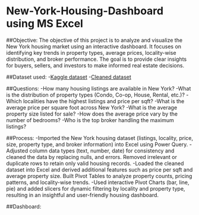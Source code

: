 # New-York-Housing-Dashboard using MS Excel
##Objective:
The objective of this project is to analyze and visualize the New York housing market using an interactive dashboard. It focuses on identifying key trends in property types, average prices, locality-wise distribution, and broker performance. The goal is to provide clear insights for buyers, sellers, and investors to make informed real estate decisions.

##Dataset used: 
-<a href="https://www.kaggle.com/datasets/nelgiriyewithana/new-york-housing-market">Kaggle dataset</a>
-<a href ="https://github.com/MantrawadiSaiMeghana/New-York-Housing-Dashboard/blob/main/newyork%20housing%20dashboard.xlsx">Cleaned dataset</a>

##Questions:
-How many housing listings are available in New York?
-What is the distribution of property types (Condo, Co-op, House, Rental, etc.)?
-Which localities have the highest listings and price per sqft?
-What is the average price per square foot across New York?
-What is the average property size listed for sale?
-How does the average price vary by the number of bedrooms?
-Who is the top broker handling the maximum listings?

##Process: 
-Imported the New York housing dataset (listings, locality, price, size, property type, and broker information) into Excel using Power Query.
-Adjusted column data types (text, number, date) for consistency and cleaned the data by replacing nulls, and errors. Removed irrelevant or duplicate rows to retain only valid housing records.
-Loaded the cleaned dataset into Excel and derived additional features such as price per sqft and average property size. Built Pivot Tables to analyze property counts, pricing patterns, and locality-wise trends.
-Used interactive Pivot Charts (bar, line, pie) and added slicers for dynamic filtering by locality and property type, resulting in an insightful and user-friendly housing dashboard.

##Dashboard:






